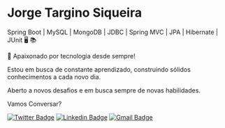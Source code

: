 # Jorge Targino Siqueira

Spring Boot | MySQL | MongoDB | JDBC | Spring MVC | JPA | Hibernate | JUnit 🖥 📚


📌 Apaixonado por tecnologia desde sempre! 


Estou em busca de constante aprendizado, construindo sólidos conhecimentos a cada novo dia. 


Aberto a novos desafios e em busca sempre de novas habilidades.



Vamos Conversar?

[![Twitter Badge](https://img.shields.io/badge/-@jorgetsiqueira-6633cc?style=flat-square&labelColor=6633cc&logo=twitter&logoColor=white&link=https://twitter.com/jorgetsiqueira)](https://twitter.com/jorgetsiqueira) 
[![Linkedin Badge](https://img.shields.io/badge/-JorgeTarginoSiqueira-6633cc?style=flat-square&logo=Linkedin&logoColor=white&link=https://www.linkedin.com/in/jorgetsiqueira/)](https://www.linkedin.com/in/jorgetsiqueira/) 
[![Gmail Badge](https://img.shields.io/badge/-jorgetsiqueira@gmail.com-6633cc?style=flat-square&logo=Gmail&logoColor=white&link=mailto:jorgetsiqueira@gmail.com)](mailto:jorgetsiqueira@gmail.com)








